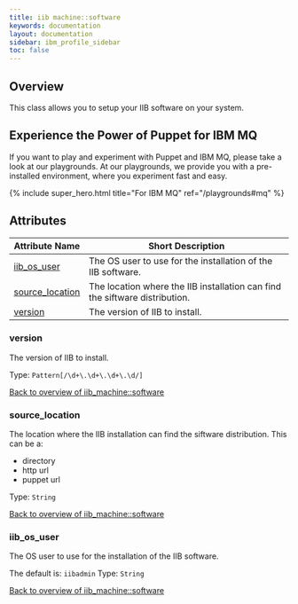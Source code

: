 ```yaml
---
title: iib machine::software
keywords: documentation
layout: documentation
sidebar: ibm_profile_sidebar
toc: false
---
```

## Overview

This class allows you to setup your IIB software on your system.






## Experience the Power of Puppet for IBM MQ

If you want to play and experiment with Puppet and IBM MQ, please take a look at our playgrounds. At our playgrounds, we provide you with a pre-installed environment, where you experiment fast and easy.

{% include super_hero.html title="For IBM MQ" ref="/playgrounds#mq" %}


## Attributes



Attribute Name                                            | Short Description                                                           |
--------------------------------------------------------- | --------------------------------------------------------------------------- |
[iib_os_user](#iib_machine::software_iib_os_user)         | The OS user to use for the installation of the IIB software.                |
[source_location](#iib_machine::software_source_location) | The location where the IIB installation can find the siftware distribution. |
[version](#iib_machine::software_version)                 | The version of IIB to install.                                              |




### version<a name='iib_machine::software_version'>

The version of IIB to install.


Type: `Pattern[/\d+\.\d+\.\d+\.\d/]`


[Back to overview of iib_machine::software](#attributes)

### source_location<a name='iib_machine::software_source_location'>

The location where the IIB installation can find the siftware distribution. This can be a:

- directory
- http url
- puppet url

Type: `String`


[Back to overview of iib_machine::software](#attributes)

### iib_os_user<a name='iib_machine::software_iib_os_user'>

The OS user to use for the installation of the IIB software.

The default is: `iibadmin`
Type: `String`


[Back to overview of iib_machine::software](#attributes)

